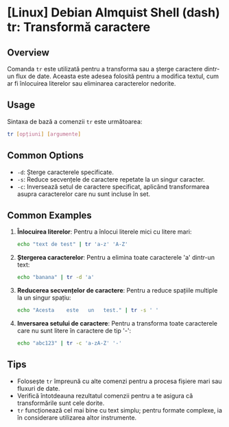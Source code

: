 # [Linux] Debian Almquist Shell (dash) tr: Transformă caractere

## Overview
Comanda `tr` este utilizată pentru a transforma sau a șterge caractere dintr-un flux de date. Aceasta este adesea folosită pentru a modifica textul, cum ar fi înlocuirea literelor sau eliminarea caracterelor nedorite.

## Usage
Sintaxa de bază a comenzii `tr` este următoarea:

```bash
tr [opțiuni] [argumente]
```

## Common Options
- `-d`: Șterge caracterele specificate.
- `-s`: Reduce secvențele de caractere repetate la un singur caracter.
- `-c`: Inversează setul de caractere specificat, aplicând transformarea asupra caracterelor care nu sunt incluse în set.

## Common Examples
1. **Înlocuirea literelor**:
   Pentru a înlocui literele mici cu litere mari:
   ```bash
   echo "text de test" | tr 'a-z' 'A-Z'
   ```

2. **Ștergerea caracterelor**:
   Pentru a elimina toate caracterele 'a' dintr-un text:
   ```bash
   echo "banana" | tr -d 'a'
   ```

3. **Reducerea secvențelor de caractere**:
   Pentru a reduce spațiile multiple la un singur spațiu:
   ```bash
   echo "Acesta    este   un   test." | tr -s ' '
   ```

4. **Inversarea setului de caractere**:
   Pentru a transforma toate caracterele care nu sunt litere în caractere de tip '-':
   ```bash
   echo "abc123" | tr -c 'a-zA-Z' '-'
   ```

## Tips
- Folosește `tr` împreună cu alte comenzi pentru a procesa fișiere mari sau fluxuri de date.
- Verifică întotdeauna rezultatul comenzii pentru a te asigura că transformările sunt cele dorite.
- `tr` funcționează cel mai bine cu text simplu; pentru formate complexe, ia în considerare utilizarea altor instrumente.
